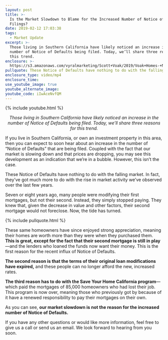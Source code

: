 ```yaml
---
layout: post
title: >-
  Is the Market Slowdown to Blame for the Increased Number of Notice of Default
  Filings?
date: 2019-02-12 17:03:38
tags:
  - Market Update
excerpt: >-
  Those living in Southern California have likely noticed an increase in the
  number of Notice of Defaults being filed. Today, we’ll share three reasons for
  this trend.
enclosure: >-
  https://s3.amazonaws.com/vyralmarketing/Scott+Voak/2019/Voak+Homes-+Notice+of+defaults.mp4
pullquote: These Notice of Defaults have nothing to do with the falling market.
enclosure_type: video/mp4
enclosure_time:
use_youtube_image: true
youtube_alternate_image:
youtube_code: iIwAceNvfQM
---
```


{% include youtube.html %}

<p style="text-align: center;"><em>Those living in Southern California have likely noticed an increase in the number of Notice of Defaults being filed. Today, we’ll share three reasons for this trend.</em></p>

If you live in Southern California, or own an investment property in this area, then you can expect to soon hear about an increase in the number of “Notice of Defaults” that are being filed. Coupled with the fact that our market is slowing down and that prices are dropping, you may see this development as an indication that we’re in a bubble. However, this isn’t the case.

These Notice of Defaults have nothing to do with the falling market. In fact, they’ve got much more to do with the rise in market activity we’ve observed over the last few years.&nbsp;

Seven or eight years ago, many people were modifying their first mortgages, but not their second. Instead, they simply stopped paying. They knew that, given the decrease in value and other factors, their second mortgage would not foreclose. Now, the tide has turned.

{% include pullquote.html %}

These same homeowners have since enjoyed strong appreciation, meaning their homes are worth more than they were when they purchased them. **This is great, except for the fact that their second mortgage is still in play**—and the lenders who loaned the funds now want their money. This is the first reason for the recent influx of Notice of Defaults.&nbsp;

**The second reason is that the terms of their original loan modifications have expired,** and these people can no longer afford the new, increased rates.

**The third reason has to do with the Save Your Home California program**—which paid the mortgages of 85,000 homeowners who had lost their job. This program is now over, meaning those who previously got by because of it have a renewed responsibility to pay their mortgages on their own.

As you can see, **our market slowdown is not the reason for the increased number of Notice of Defaults.&nbsp;**

If you have any other questions or would like more information, feel free to give us a call or send us an email. We look forward to hearing from you soon.